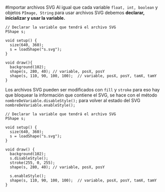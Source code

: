 #Importar archivos SVG
Al igual que cada variable `float, int, boolean` y objetos `PImage, String` para usar archivos SVG debemos **declarar, inicializar y usar la variable.**  

```{processing}
// Declarar la variable que tendrá el archivo SVG
PShape s;

void setup() {
  size(640, 360);
  s = loadShape("s.svg");
} 

void draw(){
  background(102);
  shape(s, 280, 40); // variable, posX, posY    
  shape(s, 110, 90, 100, 100);  // variable, posX, posY, tamX, tamY 
}
```

Los archivos SVG pueden ser modificados con `fill` y `stroke` para eso hay que bloquear la información que contiene el SVG, se hace con el método `nombreDeVariable.disableStyle();` para volver al estado del SVG `nombreDeVariable.enableStyle();`
```{processing}
// Declarar la variable que tendrá el archivo SVG
PShape s;

void setup() {
  size(640, 360);
  s = loadShape("s.svg");
} 

void draw() {
  background(102);
  s.disableStyle();
  stroke(255, 0, 255);
  shape(s, 280, 40); // variable, posX, posY    

  s.enableStyle();
  shape(s, 110, 90, 100, 100);  // variable, posX, posY, tamX, tamY
}
```
